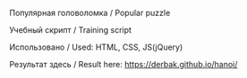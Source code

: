 Популярная головоломка / Popular puzzle

Учебный скрипт / Training script

Использовано / Used:
HTML, CSS, JS(jQuery)

Результат здесь / Result here:
https://derbak.github.io/hanoi/
